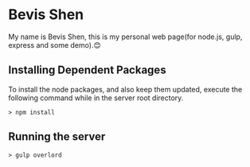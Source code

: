 # Bevis Shen

My name is Bevis Shen, this is my personal web page(for node.js, gulp, express and some demo).😊

## Installing Dependent Packages

To install the node packages, and also keep them updated, execute the following command while in the server root directory.

```
> npm install
```

## Running the server

```
> gulp overlord
```

